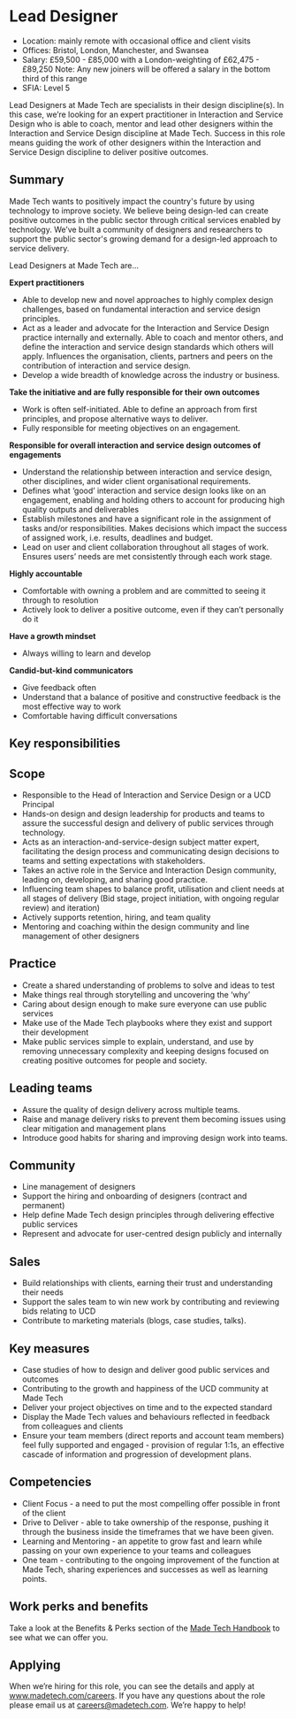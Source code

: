 # Lead Designer

- Location: mainly remote with occasional office and client visits
- Offices: Bristol, London, Manchester, and Swansea
- Salary: £59,500 - £85,000 with a London-weighting of £62,475 - £89,250
Note: Any new joiners will be offered a salary in the bottom third of this range
- SFIA: Level 5

Lead Designers at Made Tech are specialists in their design discipline(s). In this case, we’re looking for an expert practitioner in Interaction and Service Design who is able to coach, mentor and lead other designers within the Interaction and Service Design discipline at Made Tech. Success in this role means guiding the work of other designers within the Interaction and Service Design discipline to deliver positive outcomes. 

## Summary

Made Tech wants to positively impact the country's future by using technology to improve society. We believe being design-led can create positive outcomes in the public sector through critical services enabled by technology. We’ve built a community of designers and researchers to support the public sector's growing demand for a design-led approach to service delivery.

Lead Designers at Made Tech are…

**Expert practitioners** 
* Able to develop new and novel approaches to highly complex design challenges, based on fundamental interaction and service design principles. 
* Act as a leader and advocate for the Interaction and Service Design practice internally and externally. Able to coach and mentor others, and define the interaction and service design standards which others will apply. Influences the organisation, clients, partners and peers on the contribution of interaction and service design. 
* Develop a wide breadth of knowledge across the industry or business. 

**Take the initiative and are fully responsible for their own outcomes**
* Work is often self-initiated. Able to define an approach from first principles, and propose alternative ways to deliver.
* Fully responsible for meeting objectives on an engagement. 

**Responsible for overall interaction and service design outcomes of engagements**
* Understand the relationship between interaction and service design, other disciplines, and wider client organisational requirements. 
* Defines what ‘good’ interaction and service design looks like on an engagement, enabling and holding others to account for producing high quality outputs and deliverables
* Establish milestones and have a significant role in the assignment of tasks and/or responsibilities. Makes decisions which impact the success of assigned work, i.e. results, deadlines and budget. 
* Lead on user and client collaboration throughout all stages of work. Ensures users’ needs are met consistently through each work stage.

**Highly accountable**
* Comfortable with owning a problem and are committed to seeing it through to resolution
* Actively look to deliver a positive outcome, even if they can’t personally do it

**Have a growth mindset**
* Always willing to learn and develop

**Candid-but-kind communicators**
* Give feedback often
* Understand that a balance of positive and constructive feedback is the most effective way to work
* Comfortable having difficult conversations


## Key responsibilities

## Scope

* Responsible to the Head of Interaction and Service Design or a UCD Principal 
* Hands-on design and design leadership for products and teams to assure the successful design and delivery of public services through technology.
* Acts as an interaction-and-service-design subject matter expert, facilitating the design process and communicating design decisions to teams and setting expectations with stakeholders.
* Takes an active role in the Service and Interaction Design community, leading on, developing, and sharing good practice.
* Influencing team shapes to balance profit, utilisation and client needs at all stages of delivery (Bid stage, project initiation, with ongoing regular review) and iteration)
* Actively supports retention, hiring, and team quality
* Mentoring and coaching within the design community and line management of other designers

## Practice

* Create a shared understanding of problems to solve and ideas to test
* Make things real through storytelling and uncovering the ‘why’
* Caring about design enough to make sure everyone can use public services
* Make use of the Made Tech playbooks where they exist and support their development
* Make public services simple to explain, understand, and use by removing unnecessary complexity and keeping designs focused on creating positive outcomes for people and society.

## Leading teams

* Assure the quality of design delivery across multiple teams.
* Raise and manage delivery risks to prevent them becoming issues using clear mitigation and management plans
* Introduce good habits for sharing and improving design work into teams.

## Community

* Line management of designers
* Support the hiring and onboarding of designers (contract and permanent)
* Help define Made Tech design principles through delivering effective public services
* Represent and advocate for user-centred design publicly and internally

## Sales

* Build relationships with clients, earning their trust and understanding their needs
* Support the sales team to win new work by contributing and reviewing bids relating to UCD
* Contribute to marketing materials (blogs, case studies, talks). 

## Key measures

* Case studies of how to design and deliver good public services and outcomes
* Contributing to the growth and happiness of the UCD community at Made Tech
* Deliver your project objectives on time and to the expected standard
* Display the Made Tech values and behaviours reflected in feedback from colleagues and clients
* Ensure your team members (direct reports and account team members) feel fully supported and engaged - provision of regular 1:1s, an effective cascade of information and progression of development plans.

## Competencies

* Client Focus - a need to put the most compelling offer possible in front of the client
* Drive to Deliver - able to take ownership of the response, pushing it through the business inside the timeframes that we have been given.
* Learning and Mentoring - an appetite to grow fast and learn while passing on your own experience to your teams and colleagues
* One team - contributing to the ongoing improvement of the function at Made Tech, sharing experiences and successes as well as learning points. 

## Work perks and benefits

Take a look at the Benefits & Perks section of the [Made Tech Handbook](https://github.com/madetech/handbook) to see what we can offer you. 

## Applying

When we’re hiring for this role, you can see the details and apply at www.madetech.com/careers. If you have any questions about the role please email us at [careers@madetech.com](mailto:careers@madetech.com). We’re happy to help!
